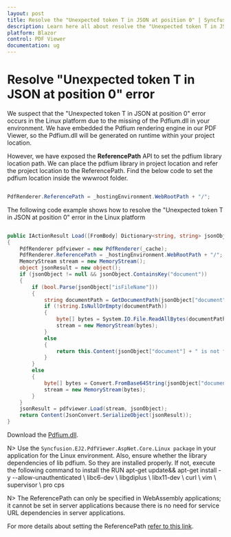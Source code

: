 ```yaml
---
layout: post
title: Resolve the "Unexpected token T in JSON at position 0" | Syncfusion&reg;
description: Learn here all about resolve the "Unexpected token T in JSON at position 0" error in the LINUX platform in Syncfusion&reg; Blazor PDF Viewer component and more.
platform: Blazor
control: PDF Viewer
documentation: ug
---
```


# Resolve "Unexpected token T in JSON at position 0" error

We suspect that the "Unexpected token T in JSON at position 0" error occurs in the Linux platform due to the missing of the Pdfium.dll in your environment. We have embedded the Pdfium rendering engine in our PDF Viewer, so the Pdfium.dll will be generated on runtime within your project location.

However, we have exposed the **ReferencePath** API to set the pdfium library location path. We can place the pdfium library in project location and refer the project location to the ReferencePath. Find the below code to set the pdfium location inside the wwwroot folder.

```csharp

PdfRenderer.ReferencePath = _hostingEnvironment.WebRootPath + "/";  

```

The following code example shows how to resolve the "Unexpected token T in JSON at position 0" error in the Linux platform

```csharp

public IActionResult Load([FromBody] Dictionary<string, string> jsonObject)
{
    PdfRenderer pdfviewer = new PdfRenderer(_cache);
    PdfRenderer.ReferencePath = _hostingEnvironment.WebRootPath + "/";
    MemoryStream stream = new MemoryStream();
    object jsonResult = new object();
    if (jsonObject != null && jsonObject.ContainsKey("document"))
    {
        if (bool.Parse(jsonObject["isFileName"]))
        {
            string documentPath = GetDocumentPath(jsonObject["document"]);
            if (!string.IsNullOrEmpty(documentPath))
            {
                byte[] bytes = System.IO.File.ReadAllBytes(documentPath);
                stream = new MemoryStream(bytes);
            }
            else
            {
                return this.Content(jsonObject["document"] + " is not found");
            }
        }
        else
        {
            byte[] bytes = Convert.FromBase64String(jsonObject["document"]);
            stream = new MemoryStream(bytes);
        }
    }
    jsonResult = pdfviewer.Load(stream, jsonObject);
    return Content(JsonConvert.SerializeObject(jsonResult));
}

```

Download the [Pdfium.dll](https://www.syncfusion.com/downloads/support/directtrac/general/ze/Pdfium1515619754).

N> Use the `Syncfusion.EJ2.PdfViewer.AspNet.Core.Linux package` in your application for the Linux environment. Also, ensure whether the library dependencies of lib pdfium. So they are installed properly. If not, execute the following command to install the RUN apt-get update&& apt-get install -y --allow-unauthenticated \ libc6-dev \ libgdiplus \ libx11-dev \ curl \ vim \ supervisor \ pro cps

N> The ReferencePath can only be specified in WebAssembly applications; it cannot be set in server applications because there is no need for service URL dependencies in server applications.

For more details about setting the ReferencePath [refer to this link](https://ej2.syncfusion.com/aspnetmvc/documentation/pdfviewer/how-to/resolve-pdfium-issue).
